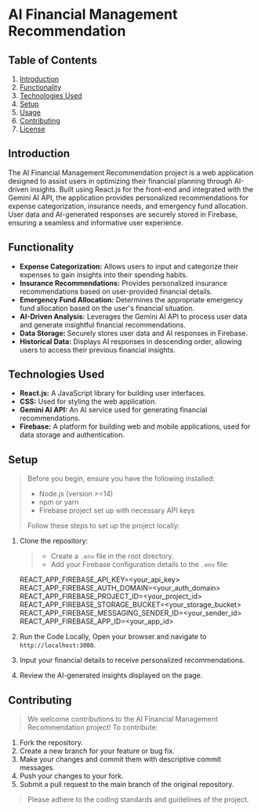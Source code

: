 
# AI Financial Management Recommendation

## Table of Contents

1.  [Introduction](#introduction)
2.  [Functionality](#functionality)
3.  [Technologies Used](#technologies-used)
4.  [Setup](#setup)
5.  [Usage](#usage)
6.  [Contributing](#contributing)
7.  [License](#license)

## Introduction

The AI Financial Management Recommendation project is a web application designed to assist users in optimizing their financial planning through AI-driven insights. Built using React.js for the front-end and integrated with the Gemini AI API, the application provides personalized recommendations for expense categorization, insurance needs, and emergency fund allocation. User data and AI-generated responses are securely stored in Firebase, ensuring a seamless and informative user experience.

## Functionality

*   **Expense Categorization:** Allows users to input and categorize their expenses to gain insights into their spending habits.
*   **Insurance Recommendations:** Provides personalized insurance recommendations based on user-provided financial details.
*   **Emergency Fund Allocation:** Determines the appropriate emergency fund allocation based on the user's financial situation.
*   **AI-Driven Analysis:** Leverages the Gemini AI API to process user data and generate insightful financial recommendations.
*   **Data Storage:** Securely stores user data and AI responses in Firebase.
*   **Historical Data:** Displays AI responses in descending order, allowing users to access their previous financial insights.

## Technologies Used

*   **React.js:** A JavaScript library for building user interfaces.
*   **CSS:** Used for styling the web application.
*   **Gemini AI API:** An AI service used for generating financial recommendations.
*   **Firebase:** A platform for building web and mobile applications, used for data storage and authentication.

## Setup

> Before you begin, ensure you have the following installed:
>
> *   Node.js (version >=14)
> *   npm or yarn
> *   Firebase project set up with necessary API keys
>
> Follow these steps to set up the project locally:

1.  Clone the repository:

    > *   Create a `.env` file in the root directory.
    > *   Add your Firebase configuration details to the `.env` file:


    REACT_APP_FIREBASE_API_KEY=<your_api_key>
    REACT_APP_FIREBASE_AUTH_DOMAIN=<your_auth_domain>
    REACT_APP_FIREBASE_PROJECT_ID=<your_project_id>
    REACT_APP_FIREBASE_STORAGE_BUCKET=<your_storage_bucket>
    REACT_APP_FIREBASE_MESSAGING_SENDER_ID=<your_sender_id>
    REACT_APP_FIREBASE_APP_ID=<your_app_id>
2.  Run the Code Locally, Open your browser and navigate to `http://localhost:3000`.
3.  Input your financial details to receive personalized recommendations.
4.  Review the AI-generated insights displayed on the page.

## Contributing

> We welcome contributions to the AI Financial Management Recommendation project! To contribute:

1.  Fork the repository.
2.  Create a new branch for your feature or bug fix.
3.  Make your changes and commit them with descriptive commit messages.
4.  Push your changes to your fork.
5.  Submit a pull request to the main branch of the original repository.

> Please adhere to the coding standards and guidelines of the project.

